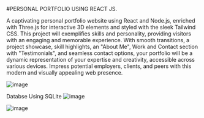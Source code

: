 #PERSONAL PORTFOLIO USING REACT JS.

A captivating personal portfolio website using React and Node.js, enriched with Three.js for interactive 3D elements and styled with the sleek Tailwind CSS. This project will exemplifies skills and personality, providing visitors with an engaging and memorable experience. With smooth transitions, a project showcase, skill highlights, an "About Me", Work and Contact section with "Testimonials", and seamless contact options, your portfolio will be a dynamic representation of your expertise and creativity, accessible across various devices. Impress potential employers, clients, and peers with this modern and visually appealing web presence.

![image](https://github.com/NancyPriyaa/my-react-portfolio/assets/86925331/14a310a0-00e4-4fea-b7eb-e6b58ee4486b)

Databse Using SQLite
![image](https://github.com/NancyPriyaa/my-react-portfolio/assets/86925331/c99ebf1f-1d02-4f37-844a-fb5c57185d08)

![image](https://github.com/NancyPriyaa/my-react-portfolio/assets/86925331/5ccf1d87-60b1-48a4-b261-ea0c251c8e32)
